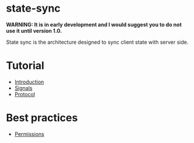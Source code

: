 # state-sync

**WARNING: It is in early development and I would suggest you to do not use it until version 1.0.**

State sync is the architecture designed to sync client state with server side. 

# Tutorial

* [Introduction](README.md)
* [Signals](signals.md)
* [Protocol](protocol.md)

# Best practices

* [Permissions](suggestions/permissions.md)


